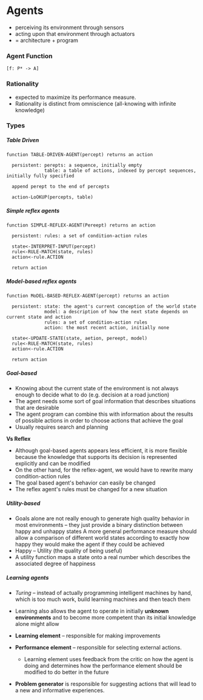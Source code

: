 # Agents

* perceiving its environment through sensors
* acting upon that environment through actuators
* = architecture + program

### Agent Function

```
[f: P* -> A]
```

### Rationality

* expected to maximize its performance measure.
* Rationality is distinct from omniscience (all-knowing with infinite knowledge)

### Types

##### Table Driven

```
function TABLE-DRIVEN-AGENT(percept) returns an action

  persistent: perepts: a sequence, initially empty
              table: a table of actions, indexed by percept sequences, initially fully specified

  append perept to the end of percepts

  action-LoOKUP(percepts, table)
```

##### Simple reflex agents

```
function SIMPLE-REFLEX-AGENT(Pereept) returns an action
  
  persistent: rules: a set of condition-action rules

  state<-INTERPRET-INPUT(percept)
  rule<-RULE-MATCH(state, rules)
  action<-rule.ACTION

  return action
```

##### Model-based reflex agents

```
function MoDEL-BASED-REFLEX-AGENT(percept) returns an action

  persistent: state: the agent's current conception of the world state
              model: a description of how the next state depends on current state and action
              rules: a set of condition-action rules
              action: the most recent action, initially none

  state<-UPDATE-STATE(state, aetion, pereept, model)
  rule<-RULE-MATCH(state, rules)
  action<-rule.ACTION

  return action
```

##### Goal-based

* Knowing about the current state of the environment is not always enough to decide what to do (e.g. decision at a road junction)
* The agent needs some sort of goal information that describes situations that are desirable
* The agent program can combine this with information about the results of possible actions in order to choose actions that achieve the goal
* Usually requires search and planning

**Vs Reflex**

* Although goal-based agents appears less efficient, it is more flexible because the knowledge that supports its decision is represented explicitly and can be modified
* On the other hand, for the reflex-agent, we would have to rewrite many condition-action rules
* The goal based agent's behavior can easily be changed
* The reflex agent's rules must be changed for a new situation

##### Utility-based

* Goals alone are not really enough to generate high quality behavior in most environments – they just provide a binary distinction between happy and unhappy states A more general performance measure should allow a comparison of different world states according to exactly how happy they would make the agent if they could be achieved
* Happy – Utility (the quality of being useful)
* A utility function maps a state onto a real number which describes the associated degree of happiness

##### Learning agents

* _Turing_ – instead of actually programming intelligent machines by hand, which is too much work, build learning machines and then teach them
* Learning also allows the agent to operate in initially __unknown environments__ and to become more competent than its initial knowledge alone might allow

* **Learning element** – responsible for making improvements
* **Performance element** – responsible for selecting external actions.
  * Learning element uses feedback from the critic on how the agent is doing and determines how the performance element should be modified to do better in the future
* **Problem generator** is responsible for suggesting actions that will lead to a new and informative experiences.